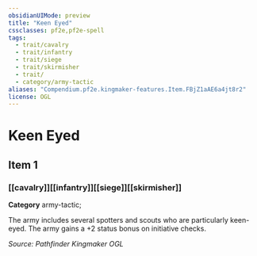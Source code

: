 ```yaml
---
obsidianUIMode: preview
title: "Keen Eyed"
cssclasses: pf2e,pf2e-spell
tags:
  - trait/cavalry
  - trait/infantry
  - trait/siege
  - trait/skirmisher
  - trait/
  - category/army-tactic
aliases: "Compendium.pf2e.kingmaker-features.Item.FBjZ1aAE6a4jt8r2"
license: OGL
---
```

# Keen Eyed
## Item 1
### [[cavalry]][[infantry]][[siege]][[skirmisher]]

**Category** army-tactic; 




The army includes several spotters and scouts who are particularly keen-eyed. The army gains a +2 status bonus on initiative checks.

*Source: Pathfinder Kingmaker*
*OGL*